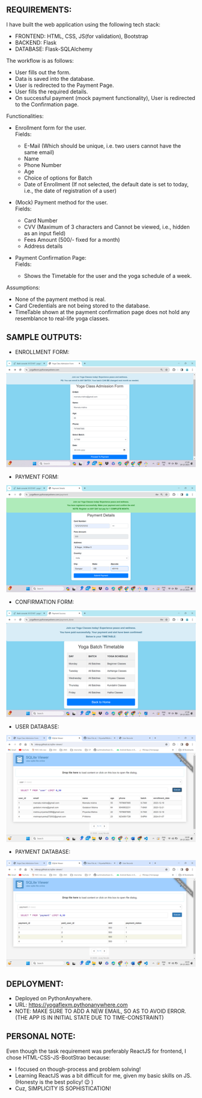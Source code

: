 ## REQUIREMENTS:

I have built the web application using the following tech stack:
- FRONTEND: HTML, CSS, JS(for validation), Bootstrap
- BACKEND: Flask
- DATABASE: Flask-SQLAlchemy

The workflow is as follows:
- User fills out the form.
- Data is saved into the database.
- User is redirected to the Payment Page.
- User fills the required details.
- On successful payment (mock payment functionality), User is redirected to the Confirmation page.

Functionalities:
- Enrollment form for the user.
  <br>
  Fields:
    - E-Mail (Which should be unique, i.e. two users cannot have the same email)
    - Name
    - Phone Number
    - Age
    - Choice of options for Batch
    - Date of Enrollment (If not selected, the default date is set to today, i.e., the date of registration of a user)
  
- (Mock) Payment method for the user.
  <br>
  Fields:
    - Card Number
    - CVV (Maximum of 3 characters and Cannot be viewed, i.e., hidden as an input field)
    - Fees Amount (500/- fixed for a month)
    - Address details
 
- Payment Confirmation Page:
  <br>
  Fields:
    - Shows the Timetable for the user and the yoga schedule of a week.

Assumptions:
- None of the payment method is real.
- Card Credentials are not being stored to the database.
- TimeTable shown at the payment confirmation page does not hold any resemblance to real-life yoga classes.

## SAMPLE OUTPUTS:

- ENROLLMENT FORM:
<img src="outputs/3d.png" alt="enrollment form">
<br>

- PAYMENT FORM:
<img src="outputs/5d.png" alt="payment details">
<br>

- CONFIRMATION FORM:
<img src="outputs/4d.png" alt="confirmed payment">
<br>

- USER DATABASE:
<img src="outputs/1.png" alt="users db">
<br>

- PAYMENT DATABASE:
<img src="outputs/2.png" alt="payment db"> 

## DEPLOYMENT:

- Deployed on PythonAnywhere.
- URL: https://yogaflexm.pythonanywhere.com
- NOTE: MAKE SURE TO ADD A NEW EMAIL, SO AS TO AVOID ERROR. (THE APP IS IN INITIAL STATE DUE TO TIME-CONSTRAINT)

## PERSONAL NOTE:

Even though the task requirement was preferably ReactJS for frontend, I chose HTML-CSS-JS-BootStrao because:
- I focused on though-process and problem solving!
- Learning ReactJS was a bit difficult for me, given my basic skills on JS. (Honesty is the best policy! 😉 )
- Cuz, SIMPLICITY IS SOPHISTICATION!
